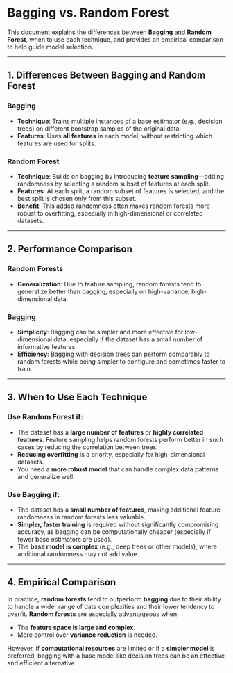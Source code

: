 # Bagging vs. Random Forest

This document explains the differences between **Bagging** and **Random Forest**, when to use each technique, and provides an empirical comparison to help guide model selection.

---

## 1. Differences Between Bagging and Random Forest

### **Bagging**
- **Technique**: Trains multiple instances of a base estimator (e.g., decision trees) on different bootstrap samples of the original data.
- **Features**: Uses **all features** in each model, without restricting which features are used for splits.
  
### **Random Forest**
- **Technique**: Builds on bagging by introducing **feature sampling**—adding randomness by selecting a random subset of features at each split.
- **Features**: At each split, a random subset of features is selected, and the best split is chosen only from this subset.
- **Benefit**: This added randomness often makes random forests more robust to overfitting, especially in high-dimensional or correlated datasets.

---

## 2. Performance Comparison

### **Random Forests**
- **Generalization**: Due to feature sampling, random forests tend to generalize better than bagging, especially on high-variance, high-dimensional data.
  
### **Bagging**
- **Simplicity**: Bagging can be simpler and more effective for low-dimensional data, especially if the dataset has a small number of informative features.
- **Efficiency**: Bagging with decision trees can perform comparably to random forests while being simpler to configure and sometimes faster to train.

---

## 3. When to Use Each Technique

### **Use Random Forest if:**
- The dataset has a **large number of features** or **highly correlated features**. Feature sampling helps random forests perform better in such cases by reducing the correlation between trees.
- **Reducing overfitting** is a priority, especially for high-dimensional datasets.
- You need a **more robust model** that can handle complex data patterns and generalize well.

### **Use Bagging if:**
- The dataset has a **small number of features**, making additional feature randomness in random forests less valuable.
- **Simpler, faster training** is required without significantly compromising accuracy, as bagging can be computationally cheaper (especially if fewer base estimators are used).
- The **base model is complex** (e.g., deep trees or other models), where additional randomness may not add value.

---

## 4. Empirical Comparison

In practice, **random forests** tend to outperform **bagging** due to their ability to handle a wider range of data complexities and their lower tendency to overfit. **Random forests** are especially advantageous when:
- The **feature space is large and complex**.
- More control over **variance reduction** is needed.

However, if **computational resources** are limited or if a **simpler model** is preferred, bagging with a base model like decision trees can be an effective and efficient alternative.
